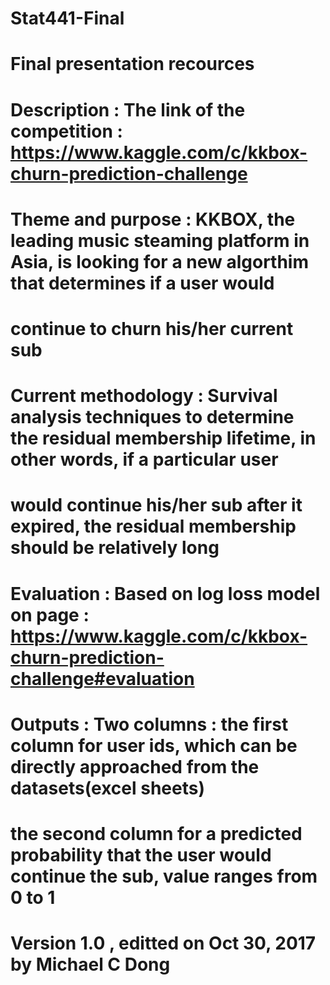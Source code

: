 # Stat441-Final
# Final presentation recources
# Description : The link of the competition : https://www.kaggle.com/c/kkbox-churn-prediction-challenge
# Theme and purpose : KKBOX, the leading music steaming platform in Asia, is looking for a new algorthim that determines if a user would
#                     continue to churn his/her current sub
# Current methodology : Survival analysis techniques to determine the residual membership lifetime, in other words, if a particular user 
#                     would continue his/her sub after it expired, the residual membership should be relatively long
# Evaluation : Based on log loss model on page : https://www.kaggle.com/c/kkbox-churn-prediction-challenge#evaluation
# Outputs : Two columns : the first column for user ids, which can be directly approached from the datasets(excel sheets)
#                         the second column for a predicted probability that the user would continue the sub, value ranges from 0 to 1
# Version 1.0 , editted on Oct 30, 2017 by Michael C Dong

